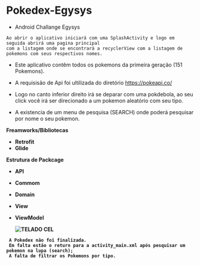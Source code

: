 # Pokedex-Egysys

   -  Android Challange Egysys

    Ao abrir o aplicativo iniciará com uma SplashActivity e logo em seguida abrirá uma pagina principal 
    com a listagem onde se encontrará a recyclerView com a listagem de pokemons com seus respectivos nomes.
    
    
   -  Este aplicativo contêm todos os pokemons da primeira geração (151 Pokemons).
   -  A requisisão de Api foi ultilizada do diretório https://pokeapi.co/
   -  Logo no canto inferior direito irá se deparar com uma pokdebola, ao seu click você irá ser direcionado a um pokemon aleatório
  com seu tipo.
  
   - A existencia de um menu de pesquisa (SEARCH) onde poderá pesquisar por nome o seu pokemon.

 <b><p3> Freamworks/Bibliotecas  <b> </p3>
  
  -  Retrofit
  -  Glide

   <b><p3> Estrutura de Packcage  <b> </p3>
   
   - API
   - Commom
   - Domain
   -  View
   -  ViewModel
      
      
  
      
      ![TELADO CEL](https://user-images.githubusercontent.com/89941659/163515510-6851956e-3581-4401-8564-d347112820af.png)

      
     
     
     
     
     A Pokedex não foi finalizada.
     Em falta estão o return para a activity_main.xml após pesquisar um pokemon na lupa (search);
     A falta de filtrar os Pokemons por tipo.
     
     
     
